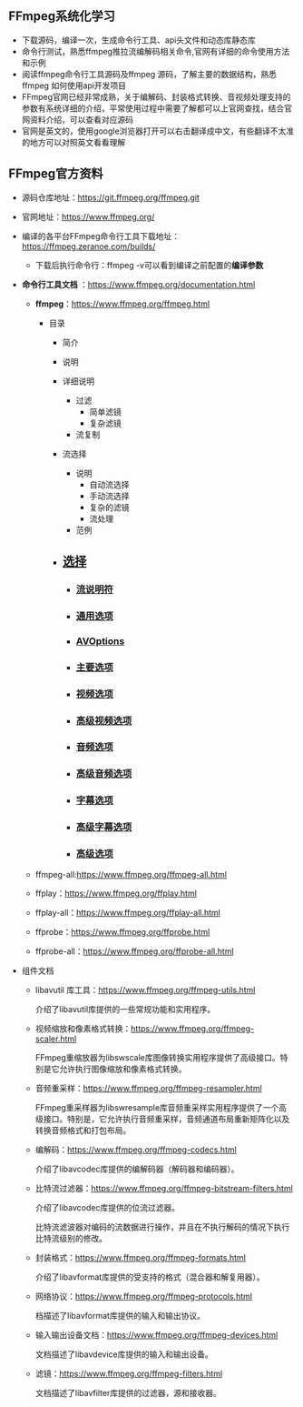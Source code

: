 ## FFmpeg系统化学习

- 下载源码，编译一次，生成命令行工具、api头文件和动态库静态库
- 命令行测试，熟悉ffmpeg推拉流编解码相关命令,官网有详细的命令使用方法和示例
- 阅读ffmpeg命令行工具源码及ffmpeg 源码，了解主要的数据结构，熟悉ffmpeg 如何使用api开发项目
- FFmpeg官网已经非常成熟，关于编解码、封装格式转换、音视频处理支持的参数有系统详细的介绍，平常使用过程中需要了解都可以上官网查找，结合官网资料介绍，可以查看对应源码
- 官网是英文的，使用google浏览器打开可以右击翻译成中文，有些翻译不太准的地方可以对照英文看看理解



## FFmpeg官方资料

- 源码仓库地址：https://git.ffmpeg.org/ffmpeg.git

- 官网地址：https://www.ffmpeg.org/

- 编译的各平台FFmpeg命令行工具下载地址：https://ffmpeg.zeranoe.com/builds/

  - 下载后执行命令行：ffmpeg -v可以看到编译之前配置的**编译参数**

- **命令行工具文档** ：https://www.ffmpeg.org/documentation.html
  
  - **ffmpeg**：https://www.ffmpeg.org/ffmpeg.html
  
    - 目录
  
      - 简介

      - 说明
  
      - 详细说明
  
        - 过滤
          - 简单滤镜
          - 复杂滤镜
        - 流复制
  
      - 流选择
  
        - 说明
          - 自动流选择
          - 手动流选择
          - 复杂的滤镜
          - 流处理
        - 范例
  
      - ## [选择](https://www.ffmpeg.org/ffmpeg.html#toc-Options)
  
        - ### [流说明符](https://www.ffmpeg.org/ffmpeg.html#toc-Stream-specifiers-1)
  
        - ### [通用选项](https://www.ffmpeg.org/ffmpeg.html#toc-Generic-options)
  
        - ### [AVOptions](https://www.ffmpeg.org/ffmpeg.html#toc-AVOptions)
  
        - ### [主要选项](https://www.ffmpeg.org/ffmpeg.html#toc-Main-options)
  
        - ### [视频选项](https://www.ffmpeg.org/ffmpeg.html#toc-Video-Options)
  
        - ### [高级视频选项](https://www.ffmpeg.org/ffmpeg.html#toc-Advanced-Video-options)
  
        - ### [音频选项](https://www.ffmpeg.org/ffmpeg.html#toc-Audio-Options)
  
        - ### [高级音频选项](https://www.ffmpeg.org/ffmpeg.html#toc-Advanced-Audio-options)
  
        - ### [字幕选项](https://www.ffmpeg.org/ffmpeg.html#toc-Subtitle-options)
  
        - ### [高级字幕选项](https://www.ffmpeg.org/ffmpeg.html#toc-Advanced-Subtitle-options)
  
        - ### [高级选项](https://www.ffmpeg.org/ffmpeg.html#toc-Advanced-options)
  
  - ffmpeg-all:https://www.ffmpeg.org/ffmpeg-all.html
  
  - ffplay：https://www.ffmpeg.org/ffplay.html
  
  - ffplay-all：https://www.ffmpeg.org/ffplay-all.html
  
  - ffprobe：https://www.ffmpeg.org/ffprobe.html
  
  - ffprobe-all：https://www.ffmpeg.org/ffprobe-all.html
  
- 组件文档
  - libavutil 库工具：https://www.ffmpeg.org/ffmpeg-utils.html
  
    介绍了libavutil库提供的一些常规功能和实用程序。
  
  - 视频缩放和像素格式转换：https://www.ffmpeg.org/ffmpeg-scaler.html
  
    FFmpeg重缩放器为libswscale库图像转换实用程序提供了高级接口。特别是它允许执行图像缩放和像素格式转换。
  
  - 音频重采样：https://www.ffmpeg.org/ffmpeg-resampler.html
  
    FFmpeg重采样器为libswresample库音频重采样实用程序提供了一个高级接口。特别是，它允许执行音频重采样，音频通道布局重新矩阵化以及转换音频格式和打包布局。
  
  - 编解码：https://www.ffmpeg.org/ffmpeg-codecs.html
  
    介绍了libavcodec库提供的编解码器（解码器和编码器）。
  
  - 比特流过滤器：https://www.ffmpeg.org/ffmpeg-bitstream-filters.html
  
    介绍了libavcodec库提供的位流过滤器。
  
    比特流滤波器对编码的流数据进行操作，并且在不执行解码的情况下执行比特流级别的修改。
  
  - 封装格式：https://www.ffmpeg.org/ffmpeg-formats.html
  
    介绍了libavformat库提供的受支持的格式（混合器和解复用器）。
  
  - 网络协议：https://www.ffmpeg.org/ffmpeg-protocols.html
  
    档描述了libavformat库提供的输入和输出协议。
  
  - 输入输出设备文档：https://www.ffmpeg.org/ffmpeg-devices.html
  
    文档描述了libavdevice库提供的输入和输出设备。
  
  - 滤镜：https://www.ffmpeg.org/ffmpeg-filters.html
  
    文档描述了libavfilter库提供的过滤器，源和接收器。

